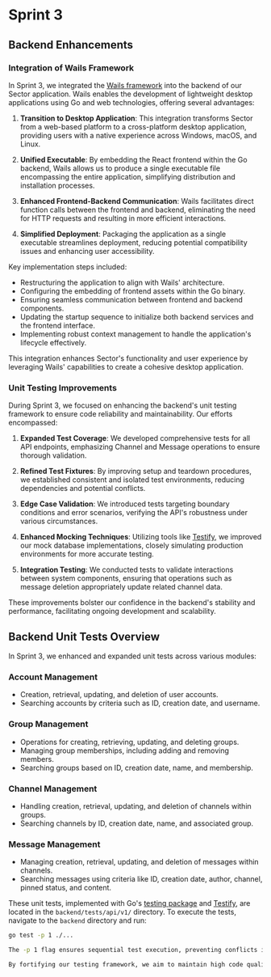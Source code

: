 # Sprint 3

## Backend Enhancements

### Integration of Wails Framework

In Sprint 3, we integrated the [Wails framework](https://github.com/wailsapp/wails) into the backend of our Sector application. Wails enables the development of lightweight desktop applications using Go and web technologies, offering several advantages:

1. **Transition to Desktop Application**: This integration transforms Sector from a web-based platform to a cross-platform desktop application, providing users with a native experience across Windows, macOS, and Linux.

2. **Unified Executable**: By embedding the React frontend within the Go backend, Wails allows us to produce a single executable file encompassing the entire application, simplifying distribution and installation processes.

3. **Enhanced Frontend-Backend Communication**: Wails facilitates direct function calls between the frontend and backend, eliminating the need for HTTP requests and resulting in more efficient interactions.

4. **Simplified Deployment**: Packaging the application as a single executable streamlines deployment, reducing potential compatibility issues and enhancing user accessibility.

Key implementation steps included:

- Restructuring the application to align with Wails' architecture.
- Configuring the embedding of frontend assets within the Go binary.
- Ensuring seamless communication between frontend and backend components.
- Updating the startup sequence to initialize both backend services and the frontend interface.
- Implementing robust context management to handle the application's lifecycle effectively.

This integration enhances Sector's functionality and user experience by leveraging Wails' capabilities to create a cohesive desktop application.

### Unit Testing Improvements

During Sprint 3, we focused on enhancing the backend's unit testing framework to ensure code reliability and maintainability. Our efforts encompassed:

1. **Expanded Test Coverage**: We developed comprehensive tests for all API endpoints, emphasizing Channel and Message operations to ensure thorough validation.

2. **Refined Test Fixtures**: By improving setup and teardown procedures, we established consistent and isolated test environments, reducing dependencies and potential conflicts.

3. **Edge Case Validation**: We introduced tests targeting boundary conditions and error scenarios, verifying the API's robustness under various circumstances.

4. **Enhanced Mocking Techniques**: Utilizing tools like [Testify](https://github.com/stretchr/testify), we improved our mock database implementations, closely simulating production environments for more accurate testing.

5. **Integration Testing**: We conducted tests to validate interactions between system components, ensuring that operations such as message deletion appropriately update related channel data.

These improvements bolster our confidence in the backend's stability and performance, facilitating ongoing development and scalability.

## Backend Unit Tests Overview

In Sprint 3, we enhanced and expanded unit tests across various modules:

### Account Management

- Creation, retrieval, updating, and deletion of user accounts.
- Searching accounts by criteria such as ID, creation date, and username.

### Group Management

- Operations for creating, retrieving, updating, and deleting groups.
- Managing group memberships, including adding and removing members.
- Searching groups based on ID, creation date, name, and membership.

### Channel Management

- Handling creation, retrieval, updating, and deletion of channels within groups.
- Searching channels by ID, creation date, name, and associated group.

### Message Management

- Managing creation, retrieval, updating, and deletion of messages within channels.
- Searching messages using criteria like ID, creation date, author, channel, pinned status, and content.

These unit tests, implemented with Go's [testing package](https://pkg.go.dev/testing) and [Testify](https://github.com/stretchr/testify), are located in the `backend/tests/api/v1/` directory. To execute the tests, navigate to the `backend` directory and run:

```bash
go test -p 1 ./...

The -p 1 flag ensures sequential test execution, preventing conflicts in the test database.

By fortifying our testing framework, we aim to maintain high code quality and reliability as Sector continues to evolve.